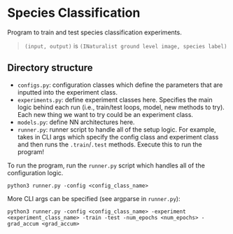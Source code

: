 # Species Classification 

Program to train and test species classification experiments. 

> `(input, output)` is `(INaturalist ground level image, species label)`

## Directory structure 

- `configs.py`: configuration classes which define the parameters that are inputted into the experiment class. 
- `experiments.py`: define experiment classes here. Specifies the main logic behind each run (i.e., train/test loops, model, new methods to try). Each new thing we want to try could be an experiment class. 
- `models.py`: define NN architectures here. 
- `runner.py`: runner script to handle all of the setup logic. For example, takes in CLI args which specify the config class and experiment class and then runs the `.train`/`.test` methods. Execute this to run the program! 


To run the program, run the `runner.py` script which handles all of the configuration logic.  

```
python3 runner.py -config <config_class_name>
```

More CLI args can be specified (see argparse in `runner.py`): 

```
python3 runner.py -config <config_class_name> -experiment <experiment_class_name> -train -test -num_epochs <num_epochs> -grad_accum <grad_accum>
```

